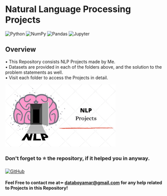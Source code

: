 # Natural Language Processing Projects<br>
<img alt="Python" src="https://img.shields.io/badge/python%20-%2314354C.svg?&style=for-the-badge&logo=python&logoColor=white" /> <img alt="NumPy" src="https://img.shields.io/badge/numpy%20-%23013243.svg?&style=for-the-badge&logo=numpy&logoColor=white" /> <img alt="Pandas" src="https://img.shields.io/badge/pandas%20-%23150458.svg?&style=for-the-badge&logo=pandas&logoColor=white" /> <img alt="Jupyter" src="https://img.shields.io/badge/Jupyter%20-%23F37626.svg?&style=for-the-badge&logo=Jupyter&logoColor=white" />


## Overview
• This Repository consists NLP Projects made by Me.<br/>
• Datasets are provided in each of the folders above, and the solution to the problem statements as well.<br>
• Visit each folder to access the Projects in detail.

<img src="https://github.com/amark720/Amar-kumar/blob/master/ScreenShots/NLP_Banner.png" alt="Landing Page" height="50%" width="70%" />

### Don't forget to ⭐ the repository, if it helped you in anyway.

[![GitHub](https://img.shields.io/github/followers/amark720?style=social)](https://github.com/amark720)
#### Feel Free to contact me at➛ databoyamar@gmail.com for any help related to Projects in this Repository!

